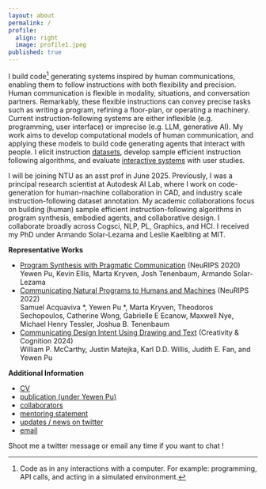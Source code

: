 ```yaml
---
layout: about
permalink: /
profile:
  align: right
  image: profile1.jpeg
published: true
---
```


I build code[^1] generating systems inspired by human communications, enabling them to follow instructions with both flexibility and precision. Human communication is flexible in modality, situations, and conversation partners. Remarkably, these flexible instructions can convey precise tasks such as writing a program, refining a floor-plan, or operating a machinery. Current instruction-following systems are either inflexible (e.g. programming, user interface) or imprecise (e.g. LLM, generative AI). My work aims to develop computational models of human communication, and applying these models to build code generating agents that interact with people. 
I elicit instruction [datasets](/datasets/), develop sample efficient instruction following algorithms, and evaluate [interactive systems](/interactive-systems/) with user studies.

I will be joining NTU as an asst prof in June 2025. Previously, I was a principal research scientist at Autodesk AI Lab, where I work on code-generation for human-machine collaboration in CAD, and industry scale instruction-following dataset annotation. My academic collaborations focus on building (human) sample efficient instruction-following algorithms in program synthesis, embodied agents, and collaborative design. I collaborate broadly across Cogsci, NLP, PL, Graphics, and HCI. I received my PhD under Armando Solar-Lezama and Leslie Kaelbling at MIT.

**Representative Works** 

- [Program Synthesis with Pragmatic Communication](https://arxiv.org/abs/2007.05060) (NeuRIPS 2020) \
  Yewen Pu, Kevin Ellis, Marta Kryven, Josh Tenenbaum, Armando Solar-Lezama
- [Communicating Natural Programs to Humans and Machines](https://arxiv.org/abs/2106.07824) (NeuRIPS 2022) \
Samuel Acquaviva *, Yewen Pu *, Marta Kryven, Theodoros Sechopoulos, Catherine Wong, Gabrielle E Ecanow, Maxwell Nye, Michael Henry Tessler, Joshua B. Tenenbaum
- [Communicating Design Intent Using Drawing and Text](https://dl.acm.org/doi/10.1145/3635636.3664261) (Creativity & Cognition 2024) \
William P. McCarthy, Justin Matejka, Karl D.D. Willis, Judith E. Fan, and Yewen Pu

**Additional Information**
- [CV](/assets/CV.pdf)
- [publication (under Yewen Pu)](https://scholar.google.com/citations?user=LJnNKXMAAAAJ&hl=en) 
- [collaborators](/collaborators/)
- [mentoring statement](/mentoring-statement/)
- [updates / news on twitter](https://x.com/evanthebouncy)
- [email](mailto:yewen.pu@autodesk.com)



Shoot me a twitter message or email any time if you want to chat !

[^1]: Code as in any interactions with a computer. For example: programming, API calls, and acting in a simulated environment.
